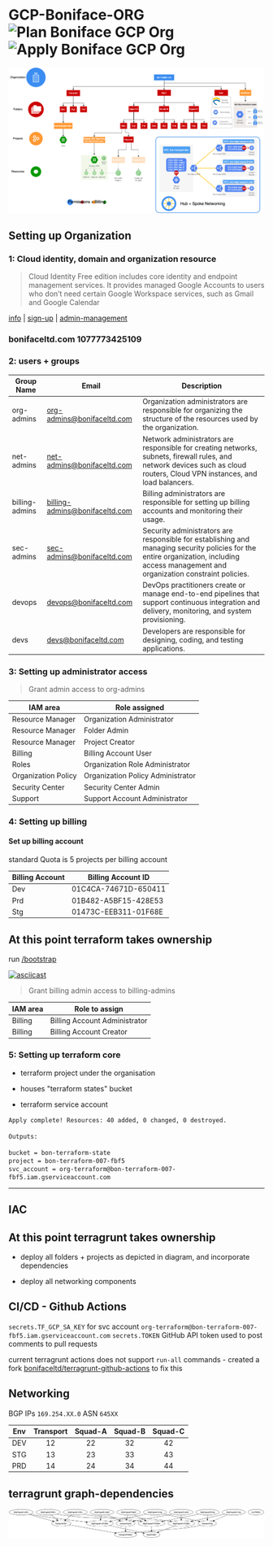 # GCP-Boniface-ORG ![Plan Boniface GCP Org](https://github.com/bonifaceltd/gcp-org/workflows/Plan%20Boniface%20GCP%20Org/badge.svg) ![Apply Boniface GCP Org](https://github.com/bonifaceltd/gcp-org/workflows/Apply%20Boniface%20GCP%20Org/badge.svg)


![org-diagram](./Org-Diagram.png)

## Setting up Organization

### 1: Cloud identity, domain and organization resource

> Cloud Identity Free edition includes core identity and endpoint management services.
> It provides managed Google Accounts to users who don’t need certain Google Workspace services, such as Gmail and Google Calendar

[info](https://support.google.com/cloudidentity/answer/7319251?hl=en) | [sign-up](https://cloud.google.com/identity/docs/setup#sign-up-for-the-free-edition-of-cloud-identity) | [admin-management](https://admin.google.com)

### **bonifaceltd.com	1077773425109**

### 2: users + groups

| Group Name           | Email                          | Description                                                                                                                                                                            |
|----------------|--------------------------------|----------------------------------------------------------------------------------------------------------------------------------------------------------------------------------------|
| org-admins     | org-admins@bonifaceltd.com     | Organization administrators are responsible for organizing the structure of the resources used by the organization.                                                                    |
| net-admins     | net-admins@bonifaceltd.com     | Network administrators are responsible for creating networks, subnets, firewall rules, and network devices such as cloud routers, Cloud VPN instances, and load balancers.             |
| billing-admins | billing-admins@bonifaceltd.com | Billing administrators are responsible for setting up billing accounts and monitoring their usage.                                                                                     |
| sec-admins     | sec-admins@bonifaceltd.com     | Security administrators are responsible for establishing and managing security policies for the entire organization, including access management and organization constraint policies. |
| devops         | devops@bonifaceltd.com         | DevOps practitioners create or manage end-to-end pipelines that support continuous integration and delivery, monitoring, and system provisioning.                                      |
| devs           | devs@bonifaceltd.com           | Developers are responsible for designing, coding, and testing applications.                                                                                                            |

### 3: Setting up administrator access

> Grant admin access to org-admins

| IAM area            | Role assigned                     |
|---------------------|-----------------------------------|
| Resource Manager    | Organization Administrator        |
| Resource Manager    | Folder Admin                      |
| Resource Manager    | Project Creator                   |
| Billing             | Billing Account User              |
| Roles               | Organization Role Administrator   |
| Organization Policy | Organization Policy Administrator |
| Security Center     | Security Center Admin             |
| Support             | Support Account Administrator     |

### 4: Setting up billing

#### Set up billing account

standard Quota is 5 projects per billing account

| Billing Account  | Billing Account ID   |
|------------------|----------------------|
|       Dev        | 01C4CA-74671D-650411 |
|       Prd        | 01B482-A5BF15-428E53 |
|       Stg        | 01473C-EEB311-01F68E |

At this point terraform takes ownership
---

run [/bootstrap](./bootstrap)

[![asciicast](https://asciinema.org/a/Wfi0wVP7RSLipFYJurxdhwd6A.svg)](https://asciinema.org/a/Wfi0wVP7RSLipFYJurxdhwd6A?t=3)

> Grant billing admin access to billing-admins

| IAM area         | Role to assign                |
|------------------|-------------------------------|
| Billing          | Billing Account Administrator |
| Billing          | Billing Account Creator       |

### 5: Setting up terraform core

- terraform project under the organisation

- houses "terraform states" bucket

- terraform service account

```
Apply complete! Resources: 40 added, 0 changed, 0 destroyed.

Outputs:

bucket = bon-terraform-state
project = bon-terraform-007-fbf5
svc_account = org-terraform@bon-terraform-007-fbf5.iam.gserviceaccount.com
```
---

## IAC

At this point terragrunt takes ownership
---

- deploy all folders + projects as depicted in diagram, and incorporate dependencies

- deploy all networking components

## CI/CD - Github Actions

`secrets.TF_GCP_SA_KEY` for svc account `org-terraform@bon-terraform-007-fbf5.iam.gserviceaccount.com`
`secrets.TOKEN` GitHub API token used to post comments to pull requests

current terragrunt actions does not support `run-all` commands - created a fork [bonifaceltd/terragrunt-github-actions](https://github.com/bonifaceltd/terragrunt-github-actions) to fix this 

## Networking

BGP IPs `169.254.XX.0`
ASN `645XX`

| Env | Transport | Squad-A | Squad-B | Squad-C |
|:---:|:---------:|:-------:|:-------:|:-------:|
| DEV |     12    |    22   |    32   |    42   |
| STG |     13    |    23   |    33   |    43   |
| PRD |     14    |    24   |    34   |    44   |


## terragrunt graph-dependencies

![graphviz](./graphviz.png)
